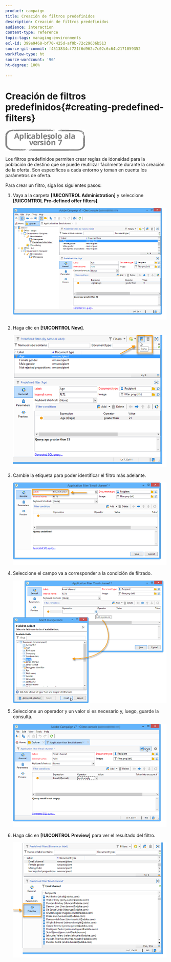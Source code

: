 ```yaml
---
product: campaign
title: Creación de filtros predefinidos
description: Creación de filtros predefinidos
audience: interaction
content-type: reference
topic-tags: managing-environments
exl-id: 399e9468-bf70-425d-af0b-72c29636b513
source-git-commit: f4513834cf721f6d962c7c02c6c64b2171059352
workflow-type: ht
source-wordcount: '96'
ht-degree: 100%

---
```


# Creación de filtros predefinidos{#creating-predefined-filters}

![](../../assets/v7-only.svg)

Los filtros predefinidos permiten crear reglas de idoneidad para la población de destino que se puede reutilizar fácilmente durante la creación de la oferta. Son específicos a cada entorno y toman en cuenta los parámetros de oferta.

Para crear un filtro, siga los siguientes pasos:

1. Vaya a la carpeta **[!UICONTROL Administration]** y seleccione **[!UICONTROL Pre-defined offer filters]**.

   ![](assets/offer_filter_create_005.png)

1. Haga clic en **[!UICONTROL New]**.

   ![](assets/offer_filter_create_001.png)

1. Cambie la etiqueta para poder identificar el filtro más adelante.

   ![](assets/offer_filter_create_002.png)

1. Seleccione el campo va a corresponder a la condición de filtrado.

   ![](assets/offer_filter_create_003.png)

1. Seleccione un operador y un valor si es necesario y, luego, guarde la consulta.

   ![](assets/offer_filter_create_004.png)

1. Haga clic en **[!UICONTROL Preview]** para ver el resultado del filtro.

   ![](assets/offer_filter_create_006.png)

